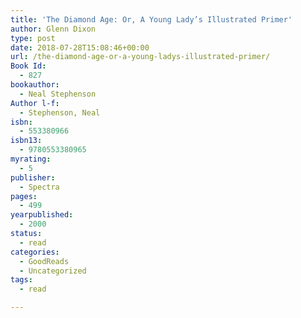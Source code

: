 ```yaml
---
title: 'The Diamond Age: Or, A Young Lady’s Illustrated Primer'
author: Glenn Dixon
type: post
date: 2018-07-28T15:08:46+00:00
url: /the-diamond-age-or-a-young-ladys-illustrated-primer/
Book Id:
  - 827
bookauthor:
  - Neal Stephenson
Author l-f:
  - Stephenson, Neal
isbn:
  - 553380966
isbn13:
  - 9780553380965
myrating:
  - 5
publisher:
  - Spectra
pages:
  - 499
yearpublished:
  - 2000
status:
  - read
categories:
  - GoodReads
  - Uncategorized
tags:
  - read

---
```

